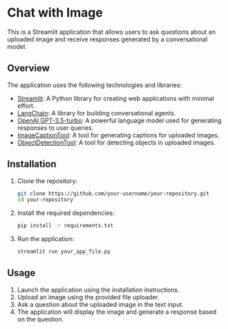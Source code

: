 # Chat with Image

This is a Streamlit application that allows users to ask questions about an uploaded image and receive responses generated by a conversational model.

## Overview

The application uses the following technologies and libraries:

- [Streamlit](https://www.streamlit.io/): A Python library for creating web applications with minimal effort.
- [LangChain](https://github.com/LangChain/langchain): A library for building conversational agents.
- [OpenAI GPT-3.5-turbo](https://beta.openai.com/docs/): A powerful language model used for generating responses to user queries.
- [ImageCaptionTool](tools.py): A tool for generating captions for uploaded images.
- [ObjectDetectionTool](tools.py): A tool for detecting objects in uploaded images.

## Installation

1. Clone the repository:

    ```bash
    git clone https://github.com/your-username/your-repository.git
    cd your-repository
    ```

2. Install the required dependencies:

    ```bash
    pip install -r requirements.txt
    ```

3. Run the application:

    ```bash
    streamlit run your_app_file.py
    ```

## Usage

1. Launch the application using the installation instructions.
2. Upload an image using the provided file uploader.
3. Ask a question about the uploaded image in the text input.
4. The application will display the image and generate a response based on the question.


